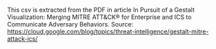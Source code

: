 This csv is extracted from the PDF in article In Pursuit of a Gestalt Visualization: Merging MITRE ATT&CK® for Enterprise and ICS to Communicate Adversary Behaviors.
Source: https://cloud.google.com/blog/topics/threat-intelligence/gestalt-mitre-attack-ics/
